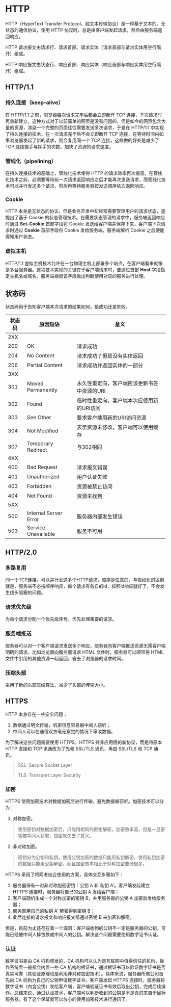 # HTTP

HTTP（HyperText Transfer Protocol，超文本传输协议）是一种基于文本的、无状态的通信协议，使用 HTTP 协议时，总是由客户端发起请求，然后由服务端返回响应。

<ImageBox src="/frontend-notes/images/http.jpg" title="HTTP 交互" />

HTTP 请求报文由请求行、请求首部、请求实体（请求首部与请求实体用空行隔开）组成。

<ImageBox src="/frontend-notes/images/http-request.jpg" title="HTTP 请求报文" />

HTTP 响应报文由状态行、响应首部、响应实体（响应首部与响应实体用空行隔开）组成。

<ImageBox src="/frontend-notes/images/http-response.jpg" title="HTTP 响应报文" />

## HTTP/1.1

### 持久连接（keep-alive）

在 HTTP/1.1 之前，浏览器每次请求完毕后都会立即断开 TCP 连接，下次请求时再重新建立，这种方式对于以前简单的网页是没有问题的，但是如今的网页包含大量的资源，渲染一个完整的页面往往需要发送多次请求，于是在 HTTP/1.1 中实现了持久连接的技术，在一次请求完毕后不会立即断开 TCP 连接，在等待时间内如果浏览器发起了新的请求，则会复用同一个 TCP 连接，这样做的好处是减少了 TCP 连接握手与挥手的次数，加快了资源的请求速度。

<ImageBox src="/frontend-notes/images/keep-alive.jpg" title="HTTP 持久连接" />

### 管线化（pipelining）

在持久连接技术的基础上，管线化技术使得 HTTP 的请求效率再次提高。在管线化技术之前，必须要等待前一次请求返回响应之后才能再次发送请求，而管线化技术可以并行发送多个请求，然后再等待服务器按发送顺序依次返回响应。

<ImageBox src="/frontend-notes/images/pipelining.jpg" title="HTTP 管线化" />

### Cookie

HTTP 本身是无状态的协议，但是业务开发中却经常需要管理用户的请求状态，遂提出了基于 Cookie 的状态管理技术。在需要状态管理的请求中，服务端返回响应时通过 **Set-Cookie** 首部字段将 Cookie 发送给客户端并保存下来，客户端下次请求时通过 **Cookie** 首部字段将 Cookie 发给服务端，服务端解析 Cookie 之后便能得知用户状态。

<ImageBox src="/frontend-notes/images/cookie-before.jpg" title="获取 Cookie 之前" />

<ImageBox src="/frontend-notes/images/cookie-after.jpg" title="获取 Cookie 之后" />

### 虚拟主机

HTTP/1.1 虚拟主机技术允许在一台物理主机上部署多个站点，在客户端看来就像是多台服务器。这项技术实现的关键在于客户端请求时，要通过首部 **Host** 字段指定主机名或域名，服务端根据该字段做出判断使用对应的服务进行处理。

<ImageBox src="/frontend-notes/images/virtual-host.jpg" title="虚拟主机技术" />

## 状态码

状态码用于告知客户端本次请求的结果如何，是成功还是失败。

状态码 | 原因短语 | 意义 
----- | -------- | ----
2XX   |          |          
200   | OK       | 请求成功
204   | No Content | 请求成功了但是没有实体返回
206   | Partial Content | 请求成功并返回实体的一部分
3XX   |          |
301   | Moved Permanently | 永久性重定向，客户端应该更新书签中资源的URI
302   | Found    | 临时性重定向，客户端本次应使用新的URI访问
303   | See Other | 要求客户端用新的URI访问资源
304   | Not Modified | 表示资源未修改，客户端可以使用缓存
307   | Temporary Redirect | 与302相同
4XX   |          |
400   | Bad Request | 请求报文错误
401   | Unauthorized | 用户认证失败
403   | Forbidden | 资源被禁止访问
404   | Not Found | 资源未找到
5XX   |           |
500   | Internal Server Error | 服务器内部发生错误
503   | Service Unavailable | 服务不可用

## HTTP/2.0

### 多路复用

同一个TCP连接，可以并行发送多个HTTP请求，顺序是任意的，与管线化的区别就是，服务端不必按顺序响应，每个请求有各自的id，按照id响应就好了，不会发生线头阻塞的问题。

### 请求优先级

为每个请求分配一个优先级序号，优先处理重要的请求。

### 服务端推送

服务器可以对一个客户端请求发送多个响应，服务器向客户端推送资源无需客户端明确的请求。比如浏览器向服务器请求 HTML 文件时，服务器可以顺带将 HTML 文件中引用的其他资源一起返回，省去了浏览器的请求时间。

### 压缩头部

采用了新的头部压缩算法，减少了头部的传输大小。

## HTTPS

HTTP 本身存在一些安全问题：

1. 数据通过明文传输，机密信息容易被中间人窃听；
2. 中间人可以在通信双方毫无察觉的情况下窜改数据。

为了解决这些问题需要使用 HTTPS。HTTPS 并非应用层的新协议，而是将原本 HTTP 直接和 TCP 讯通改为了先和 SSL/TLS 通讯，再由 SSL/TLS 和 TCP 通讯。 

> SSL: Secure Socket Layer
>
> TLS: Transport Layer Security

<ImageBox src="/frontend-notes/images/https.jpg" title="HTTP 与 HTTPS" />

### 加密

HTTPS 使用加密技术对数据加密后进行传输，避免数据被窃听。加密技术可以分为：

1. 对称加密。

> 使用密钥对数据加密后，只能用相同的密钥解密，加密效率高，但是一旦密钥被中间人获取，加密就失去了意义。

2. 非对称加密。

> 密钥分为公钥和私钥，使用公钥加密的数据只能用私钥解密，使用私钥加密的数据只能用公钥解密，而且加密效率相比于对称加密要低很多。

HTTPS 采用了将两者结合使用的方案，具体交互步骤如下：

1. 服务器保有一对非对称加密密钥：公钥 A 和 私钥 A'。客户端发起建立 HTTPS 连接时，服务器将自己的公钥 A 发给客户端；
2. 客户端随机生成一个对称加密的密钥 B，并用服务器的公钥 A 加密后发给服务器；
3. 服务器用自己的私钥 A' 解密得到密钥 B；
4. 此后连接的请求报文和响应报文都通过密钥 B 来加密和解密。

但是，目前为止还存在着一个漏洞：客户端收到的公钥不一定是服务器的公钥，可能已经被中间人掉包换成中间人的公钥。解决这个问题需要使用数字证书认证。

### 认证

数字证书是由 CA 机构颁发的，CA 机构可以认为是互联网中值得信任的机构，操作系统里一般都会内置一些 CA 机构的根证书，通过根证书可以验证数字证书是否真实可靠（其验证原理也是利用非对称加密技术）。具体来说，服务器所属公司首先向 CA 机构为自己的公钥申请数字证书，客户端发起 HTTPS 连接时，服务器将数字证书（内含公钥）发给客户端，客户端验证证书有效后取出公钥，完成后续操作。总结来说，通过认证技术，客户端可以判断收到的公钥是不是真的来自于目标服务器，有了这个保证就可以放心的使用加密技术进行通讯了。
